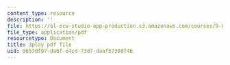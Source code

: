 ```yaml
---
content_type: resource
description: ''
file: https://ol-ocw-studio-app-production.s3.amazonaws.com/courses/9-00sc-introduction-to-psychology-fall-2011/9657df97da6fe4cd73d7daaf5738df46_vf1U3Nt3HQk.pdf
file_type: application/pdf
resourcetype: Document
title: 3play pdf file
uid: 9657df97-da6f-e4cd-73d7-daaf5738df46
---
```

